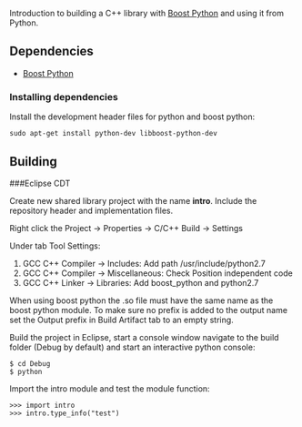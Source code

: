 Introduction to building a C++ library with [Boost Python][] and using it from Python.

## Dependencies

* [Boost Python][]

### Installing dependencies

Install the development header files for python and boost python: 

    sudo apt-get install python-dev libboost-python-dev


## Building

###Eclipse CDT

Create new shared library project with the name **intro**. Include the repository header and implementation files.

Right click the Project -> Properties -> C/C++ Build -> Settings

Under tab Tool Settings: 

1. GCC C++ Compiler -> Includes: Add path /usr/include/python2.7
2. GCC C++ Compiler -> Miscellaneous: Check Position independent code
3. GCC C++ Linker -> Libraries: Add boost_python and python2.7

When using boost python the .so file must have the same name as 
the boost python module. To make sure no prefix is added to the output name set the Output prefix in Build Artifact tab to an empty string.

Build the project in Eclipse, start a console window navigate to the build folder (Debug by default) and start an interactive python console: 

    $ cd Debug
    $ python

Import the intro module and test the module function:

    >>> import intro
    >>> intro.type_info("test")


[Boost Python]: http://www.boost.org/
